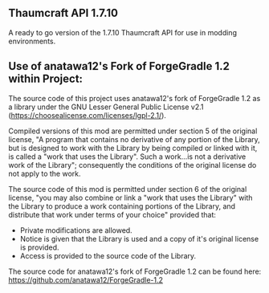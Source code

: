 ## Thaumcraft API 1.7.10

A ready to go version of the 1.7.10 Thaumcraft API for use in modding environments.

## Use of anatawa12's Fork of ForgeGradle 1.2 within Project:
The source code of this project uses anatawa12's fork of ForgeGradle 1.2 as a library under the GNU Lesser General Public License v2.1 (https://choosealicense.com/licenses/lgpl-2.1/).
 

Compiled versions of this mod are permitted under section 5 of the original license, "A program that contains no derivative of any portion of the Library, but is designed to work with the Library by being compiled or linked with it, is called a "work that uses the Library". Such a work...is not a derivative work of the Library"; consequently the conditions of the original license do not apply to the work.


The source code of this mod is permitted under section 6 of the original license, "you may also combine or link a "work that uses the Library" with the Library to produce a work containing portions of the Library, and distribute that work under terms of your choice" provided that:
* Private modifications are allowed.
* Notice is given that the Library is used and a copy of it's original license is provided.
* Access is provided to the source code of the Library.


The source code for anatawa12's fork of ForgeGradle 1.2 can be found here: https://github.com/anatawa12/ForgeGradle-1.2